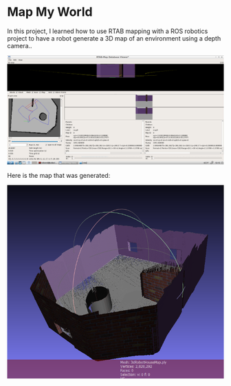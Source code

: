 # Map My World

In this project, I learned how to use RTAB mapping with a ROS robotics project to have a robot generate a 3D map of an environment using a depth camera..

![Image of RTAB](https://github.com/robinlamb/MapMyWorld/blob/master/images/2d_robot_house_map.png)

Here is the map that was generated:

![Image of 3D Map](https://github.com/robinlamb/MapMyWorld/blob/master/images/3d_robot_house.png)
